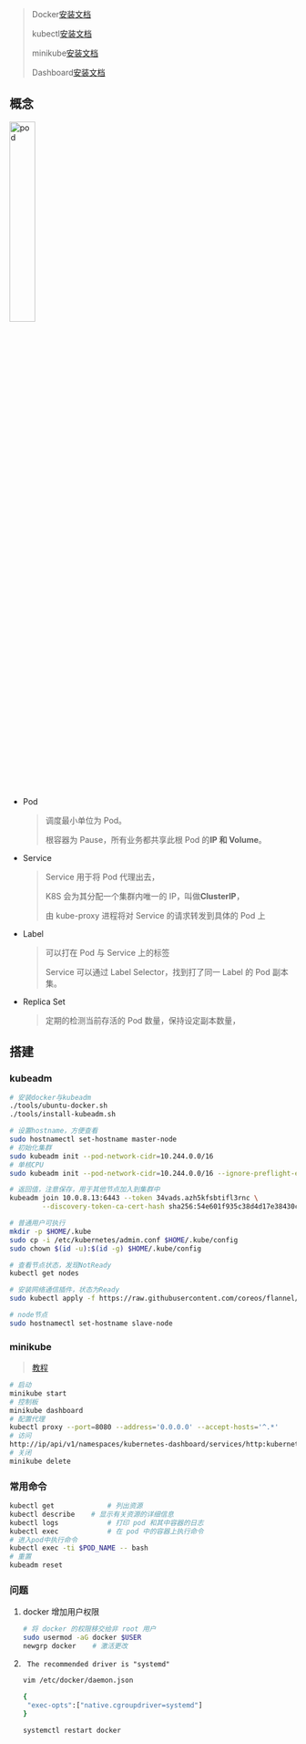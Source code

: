 <!--
title: K8S
sort:
-->

> Docker[安装文档](https://docs.docker.com/engine/install/)
>
> kubectl[安装文档](https://kubernetes.io/zh/docs/tasks/tools/install-kubectl-linux/)
>
> minikube[安装文档](https://minikube.sigs.k8s.io/docs/start/)
>
> Dashboard[安装文档](https://kubernetes.io/zh/docs/tasks/access-application-cluster/web-ui-dashboard/)

## 概念

<img src="https://d33wubrfki0l68.cloudfront.net/5cb72d407cbe2755e581b6de757e0d81760d5b86/a9df9/docs/tutorials/kubernetes-basics/public/images/module_03_nodes.svg" alt="pod" style="width:30%" />

- Pod

  > 调度最小单位为 Pod。
  >
  > 根容器为 Pause，所有业务都共享此根 Pod 的**IP 和 Volume**。

- Service

  > Service 用于将 Pod 代理出去，
  >
  > K8S 会为其分配一个集群内唯一的 IP，叫做**ClusterIP**，
  >
  > 由 kube-proxy 进程将对 Service 的请求转发到具体的 Pod 上

- Label

  > 可以打在 Pod 与 Service 上的标签
  >
  > Service 可以通过 Label Selector，找到打了同一 Label 的 Pod 副本集。

- Replica Set

  > 定期的检测当前存活的 Pod 数量，保持设定副本数量，

## 搭建

### kubeadm

```bash
# 安装docker与kubeadm
./tools/ubuntu-docker.sh
./tools/install-kubeadm.sh

# 设置hostname，方便查看
sudo hostnamectl set-hostname master-node
# 初始化集群
sudo kubeadm init --pod-network-cidr=10.244.0.0/16
# 单核CPU
sudo kubeadm init --pod-network-cidr=10.244.0.0/16 --ignore-preflight-errors=NumCPU

# 返回值，注意保存，用于其他节点加入到集群中
kubeadm join 10.0.8.13:6443 --token 34vads.azh5kfsbtifl3rnc \
        --discovery-token-ca-cert-hash sha256:54e601f935c38d4d17e38430cdd4de98ebc4ddbf013d5a7835d20dc553213e42

# 普通用户可执行
mkdir -p $HOME/.kube
sudo cp -i /etc/kubernetes/admin.conf $HOME/.kube/config
sudo chown $(id -u):$(id -g) $HOME/.kube/config

# 查看节点状态，发现NotReady
kubectl get nodes

# 安装网络通信插件，状态为Ready
sudo kubectl apply -f https://raw.githubusercontent.com/coreos/flannel/master/Documentation/kube-flannel.yml

# node节点
sudo hostnamectl set-hostname slave-node
```

### minikube

> [教程](https://minikube.sigs.k8s.io/docs/start/)

```bash
# 启动
minikube start
# 控制板
minikube dashboard
# 配置代理
kubectl proxy --port=8080 --address='0.0.0.0' --accept-hosts='^.*'
# 访问
http://ip/api/v1/namespaces/kubernetes-dashboard/services/http:kubernetes-dashboard:/proxy/
# 关闭
minikube delete
```

### 常用命令

```bash
kubectl get				# 列出资源
kubectl describe	# 显示有关资源的详细信息
kubectl logs			# 打印 pod 和其中容器的日志
kubectl exec			# 在 pod 中的容器上执行命令
# 进入pod中执行命令
kubectl exec -ti $POD_NAME -- bash
# 重置
kubeadm reset
```

### 问题

1. docker 增加用户权限

   ```bash
   # 将 docker 的权限移交给非 root 用户
   sudo usermod -aG docker $USER
   newgrp docker 	# 激活更改
   ```

2. ` The recommended driver is "systemd"`

   ```bash
   vim /etc/docker/daemon.json

   {
    "exec-opts":["native.cgroupdriver=systemd"]
   }

   systemctl restart docker
   ```
